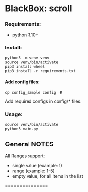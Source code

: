 # BlackBox: scroll

### Requirements:

- python 3.10+

### Install:

``` 
python3 -m venv venv
source venv/bin/activate
pip3 install wheel
pip3 install -r requirements.txt
```

#### Add config files:

``` 
cp config_sample config -R
```

Add required configs in   config/* files.

### Usage:

``` 
source venv/bin/activate
python3 main.py
```

## General NOTES

All Ranges support:

- single value (example: 1)
- range (example: 1-5)
- empty value, for all items in the list

===============

